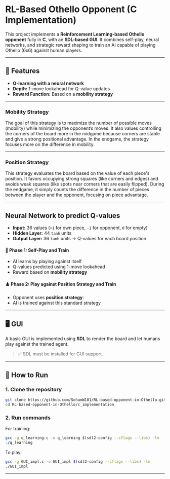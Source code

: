 # RL-Based Othello Opponent (C Implementation)

This project implements a **Reinforcement Learning-based Othello opponent** fully in **C**, with an  **SDL-based GUI**. It combines self-play, neural networks, and strategic reward shaping to train an AI capable of playing Othello (6x6) against human players.

---

## 🧠 Features

- **Q-learning with a neural network**
- **Depth:** 1-move lookahead for Q-value updates
- **Reward Function:** Based on a **mobility strategy**

---

### Mobility Strategy

The goal of this strategy is to maximize the number of possible moves (mobility) while minimizing the opponent’s moves.
It also values controlling the corners of the board more in the midgame because corners are stable and give a strong positional advantage.
In the endgame, the strategy focuses more on the difference in mobility.

---

### Position Strategy

This strategy evaluates the board based on the value of each piece's position. It favors occupying strong squares (like corners and edges) and avoids weak squares (like spots near corners that are easily flipped).
During the endgame, it simply counts the difference in the number of pieces between the player and the opponent, focusing on piece advantage.

---

## Neural Network to predict Q-values
- **Input:** 36 values (`+1` for own piece, `-1` for opponent, `0` for empty)
- **Hidden Layer:** 44 `tanh` units
- **Output Layer:** 36 `tanh` units → Q-values for each board position


#### 🔁 Phase 1: Self-Play and Train
- AI learns by playing against itself
- Q-values predicted using 1-move lookahead
- Reward based on **mobility strategy**

#### ♟️ Phase 2: Play against Position Strategy and Train
- Opponent uses **position strategy**:
- AI is trained against this standard strategy

---

## 🖥️ GUI

A basic GUI is implemented using **SDL** to render the board and let humans play against the trained agent.

> ✅ SDL must be installed for GUI support.

---

## 🚀 How to Run

### 1. Clone the repository

```bash
git clone https://github.com/SohamW101/RL-based-opponent-in-Othello.git
cd RL-based-opponent-in-Othello/c_implementation
```

### 2. Run commands

For training:
```bash
gcc -g q_learning.c -o q_learning $(sdl2-config --cflags --libs) -lm
./q_learning
```
To play:
```bash
gcc -g GUI_impl.c -o GUI_impl $(sdl2-config --cflags --libs) -lm
./GUI_impl
```

---


